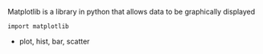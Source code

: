 Matplotlib is a library in python that allows data to be graphically displayed

`import matplotlib`

- plot, hist, bar, scatter